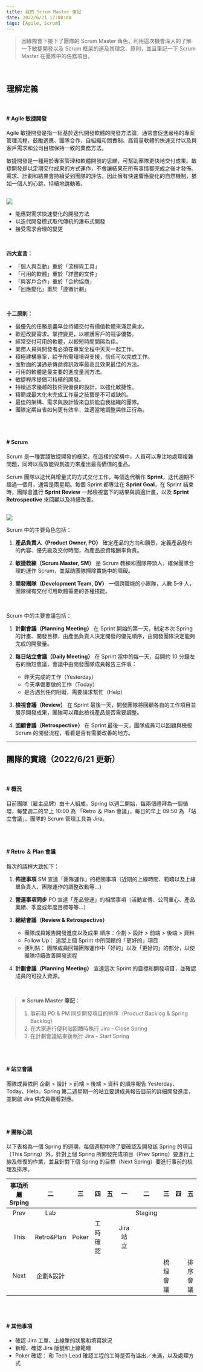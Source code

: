 ```yaml
---
title: 我的 Scrum Master 筆記
date: 2022/6/21 12:00:00
tags: [Agile, Scrum]
---
```


> 因緣際會下接下了團隊的 Scrum Master 角色，利用這次機會深入的了解一下敏捷開發以及 Scrum 框架的運及其理念、原則，並且筆記一下 Scrum Master 在團隊中的任務項目。

<br/>

## 理解定義

<br/>

#### # Agile 敏捷開發

Agile 敏捷開發是指一組基於迭代開發軟體的開發方法論，通常會促進嚴格的專案管理流程，鼓勵適應、團隊合作、自組織和問責制、高質量軟體的快速交付以及與客戶需求和公司目標保持一致的業務方法。

敏捷開發是一種用於專案管理和軟體開發的思維，可幫助團隊更快地交付成果。敏捷開發是以定期交付成果的方式運作，不會讓結果在所有事情都完成之後才發佈。需求、計劃和結果會持續受到團隊的評估，因此擁有快速響應變化的自然機制，猶如一個人的心跳，持續地跳動著。

<img src="agile.png" style="max-width: 500px; margin: 16px auto 0;" />

<br/>

- 能應對需求快速變化的開發方法
- 以迭代開發模式取代傳統的瀑布式開發
- 接受需求合理的變更

<br/>

**四大宣言：**

- 「個人與互動」重於「流程與工具」
- 「可用的軟體」重於「詳盡的文件」
- 「與客戶合作」重於「合約協商」
- 「回應變化」重於「遵循計劃」

<br/>

**十二原則：**

- 最優先的任務是盡早並持續交付有價值軟體來滿足需求。
- 歡迎改變需求。掌控變更，以維護客戶的競爭優勢。
- 經常交付可用的軟體，以較短時間間隔為佳。
- 業務人員與開發者必須在專案全程中天天一起工作。
- 積極建構專案，給予所需環境與支援，信任可以完成工作。
- 面對面的溝通是傳遞資訊效率最高且效果最佳的方法。
- 可用的軟體是最主要的進度量測方法。
- 敏捷程序提倡可持續的開發。
- 持續追求優越的技術與優良的設計，以強化敏捷性。
- 精簡或最大化未完成工作量之技藝是不可或缺的。
- 最佳的架構、需求與設計皆來自於能自我組織的團隊。
- 團隊定期自省如何更有效率，並適當地調整與修正行為。

<br/><br/>

#### # Scrum

Scrum 是一種實踐敏捷開發的框架。在這樣的架構中，人員可以專注地處理複雜問題，同時以高效能與創造力來產出最高價值的產品。

Scrum 團隊以迭代與增量式的方式交付工作，每個迭代稱作 **Sprint**，迭代週期不超過一個月，通常是兩星期。每個 Sprint 都專注在 **Sprint Goal**，在 Sprint 結束時，團隊會進行 **Sprint Review** 一起檢視當下的結果與調適計畫，以及 **Sprint Retrospective** 來回顧以及持續改善。

<img src="scrum-process.jpeg" style="max-width: 800px; margin: 16px auto 0;" />

<br/>

Scrum 中的主要角色包括：

1. **產品負責人（Product Owner, PO）**
   確定產品的方向和願景，定義產品發布的內容、優先級及交付時間，為產品投資報酬率負責。

2. **敏捷教練（Scrum Master, SM）**
   是 Scrum 教練和團隊帶頭人，確保團隊合理的運作 Scrum，並幫助團隊掃除實施中的障礙。

3. **開發團隊（Development Team, DV）**
   一個跨職能的小團隊，人數 5-9 人，團隊擁有交付可用軟體需要的各種技能。

<br/>

Scrum 中的主要會議包括：

1. **計劃會議（Planning Meeting）**
   在 Sprint 開始的第一天，制定本次 Spring 的計畫、開發目標，由產品負責人決定開發的優先順序，由開發團隊決定能夠完成的開發量。

2. **每日站立會議（Daily Meeting）**
   在 Sprint 當中的每一天，召開約 10 分鐘左右的簡短會議，會議中由開發團隊成員報告三件事：

   - 昨天完成的工作（Yesterday）
   - 今天準備要做的工作（Today）
   - 是否遇到任何阻礙，需要請求幫忙（Help）

3. **檢視會議（Review）**
   在 Sprint 最後一天，開發團隊將回顧各自的工作項目並展示開發成果，團隊可以藉此檢視產品是否需要調整。

4. **回顧會議（Retrospective）**
   在 Sprint 最後一天，團隊成員可以回顧與檢視 Scrum 的開發流程，看看是否有需要改善的地方。

---

## 團隊的實踐（2022/6/21 更新）

<br/>

#### # 概況

目前團隊（雇主品牌）由十人組成，Spring 以週二開始，每兩個禮拜為一個循環，每雙週二的早上 10:00 為 「Retro ＆ Plan 會議」，每日的早上 09:50 為 「站立會議」。團隊的 Scrum 管理工具為 Jira。

<br/>
<br/>

#### # Retro ＆ Plan 會議

每次的議程大致如下：

1. **佈達事項**
   SM 宣達「團隊運作」的相關事項（近期的上線時間、範疇以及上線單負責人、團隊運作的調整改動等...）

2. **營運事項同步**
   PO 宣達「產品營運」的相關事項（活動宣傳、公司重心、產品業績、季度或年度目標等等...）

3. **總結會議（Review & Retrospective）**

   - 團隊成員報告開發進度以及成果 順序：企劃 > 設計 > 前端 > 後端 > 資料
   - Follow Up： 追蹤上個 Sprint 中所回饋的「更好的」項目
   - 便利貼： 圖隊成員回饋團隊運作中「好的」以及「更好的」的部分，以使團隊持續改善開發流程

4. **計劃會議（Planning Meeting）**
   宣達這次 Sprint 的目標和開發項目，並確認成員的可投入資源。

   <br/>

> **※ Scrum Master 筆記：**
>
> 1. 事前和 PO & PM 同步開發項目的排序（Product Backlog & Spring Backlog）
> 2. 在大家進行便利貼回饋時執行 Jira - Close Spring
> 3. 在計劃會議結束後執行 Jira - Start Spring

<br/>
<br/>

#### # 站立會議

團隊成員依照 企劃 > 設計 > 前端 > 後端 > 資料 的順序報告 Yesterday、Today、Help。Spring 第二週星期一的站立要請成員報告目前的詳細開發進度，並開啟 Jira 供成員觀看對應。

<br/>
<br/>

#### # 團隊心跳

以下表格為一個 Spring 的週期，每個週期中除了要確認及開發該 Spring 的項目（This Spring）外，針對上個 Spring 所開發完成項目（Prev Spring）要進行上線及修復的作業，並且針對下個 Spring 的目標（Next Spring）要進行事前的梳理及排序。

| 事項所屬 Srping |     二     |  三   |    四    | 五  |    一     |   二    |    三    | 四  |    五    |     一     |
| :-------------: | :--------: | :---: | :------: | :-: | :-------: | :-----: | :------: | :-: | :------: | :--------: |
|      Prev       |    Lab     |       |          |     |           | Staging |          |     |          | Production |
|      This       | Retro&Plan | Poker | 工時確認 |     | Jira 站立 |         |          |     |          |            |
|      Next       | 企劃&設計  |       |          |     |           |         | 梳理會議 |     | 排序會議 |            |

<br/>
<br/>

#### # 其他事項

- 確認 Jira 工單、上線單的狀態和填寫狀況
- 新增、確認 Jira 版號和上線範疇
- Poker 確認： 和 Tech Lead 確認工程的工時是否有溢出／未滿，以及處理方式
